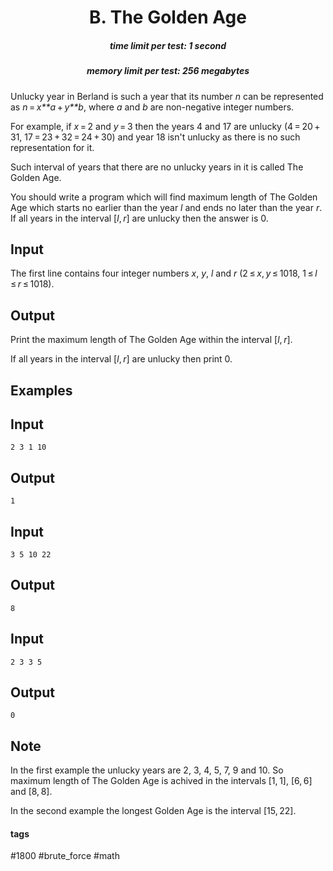 <h1 style='text-align: center;'> B. The Golden Age</h1>

<h5 style='text-align: center;'>time limit per test: 1 second</h5>
<h5 style='text-align: center;'>memory limit per test: 256 megabytes</h5>

Unlucky year in Berland is such a year that its number *n* can be represented as *n* = *x**a* + *y**b*, where *a* and *b* are non-negative integer numbers. 

For example, if *x* = 2 and *y* = 3 then the years 4 and 17 are unlucky (4 = 20 + 31, 17 = 23 + 32 = 24 + 30) and year 18 isn't unlucky as there is no such representation for it.

Such interval of years that there are no unlucky years in it is called The Golden Age.

You should write a program which will find maximum length of The Golden Age which starts no earlier than the year *l* and ends no later than the year *r*. If all years in the interval [*l*, *r*] are unlucky then the answer is 0.

## Input

The first line contains four integer numbers *x*, *y*, *l* and *r* (2 ≤ *x*, *y* ≤ 1018, 1 ≤ *l* ≤ *r* ≤ 1018).

## Output

Print the maximum length of The Golden Age within the interval [*l*, *r*].

If all years in the interval [*l*, *r*] are unlucky then print 0.

## Examples

## Input


```
2 3 1 10  

```
## Output


```
1  

```
## Input


```
3 5 10 22  

```
## Output


```
8  

```
## Input


```
2 3 3 5  

```
## Output


```
0  

```
## Note

In the first example the unlucky years are 2, 3, 4, 5, 7, 9 and 10. So maximum length of The Golden Age is achived in the intervals [1, 1], [6, 6] and [8, 8].

In the second example the longest Golden Age is the interval [15, 22].



#### tags 

#1800 #brute_force #math 